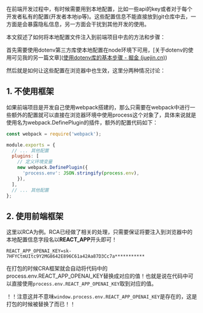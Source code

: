 在前端开发过程中，有时候需要用到本地配置，比如一些api的key或者对于每个开发者私有的配置(开发者本地ip等)。这些配置信息不能直接放到git仓库中去，一方面是会暴露隐私信息，另一方面会干扰到其他开发的使用。

本文叙述了如何将本地配置文件注入到前端项目中去的方法和步骤：

首先需要使用dotenv第三方库使本地配置在node环境下可用，[关于dotenv的使用可见我的另一篇文章]([使用dotenv库的基本步骤 - 掘金 (juejin.cn)](https://juejin.cn/post/7304558952179302436))

然后就是如何让这些配置在浏览器中也生效，这里分两种情况讨论：

## 1. 不使用框架
如果前端项目是开发自己使用webpack搭建的，那么只需要在webpack中进行一些额外的配置就可以直接在浏览器环境中使用process这个对象了，具体来说就是使用名为webpack.DefinePlugin的插件，额外的配置代码如下：
```js
const webpack = require('webpack');

module.exports = {
  // ... 其他配置
  plugins: [
    // 定义环境变量
    new webpack.DefinePlugin({
      'process.env': JSON.stringify(process.env),
    }),
  ],
  // ... 其他配置
};

```

## 2. 使用前端框架
这里以RCA为例。RCA已经做了相关的处理，只需要保证将要注入到浏览器中的本地配置信息字段名以**REACT_APP**开头即可！
```env
REACT_APP_OPENAI_KEY=sk-7HFYCtmUItc9Y2MG8642E896C61a42Aa87D3Cc7a***********
```

在打包的时候CRA框架就会自动将代码中的process.env.REACT_APP_OPENAI_KEY替换成对应的值！也就是说在代码中可以直接使用`process.env.REACT_APP_OPENAI_KEY`取到对应的值。

！！注意这并不意味`window.process.env.REACT_APP_OPENAI_KEY`是存在的，这是打包的时候被替换了而已！！